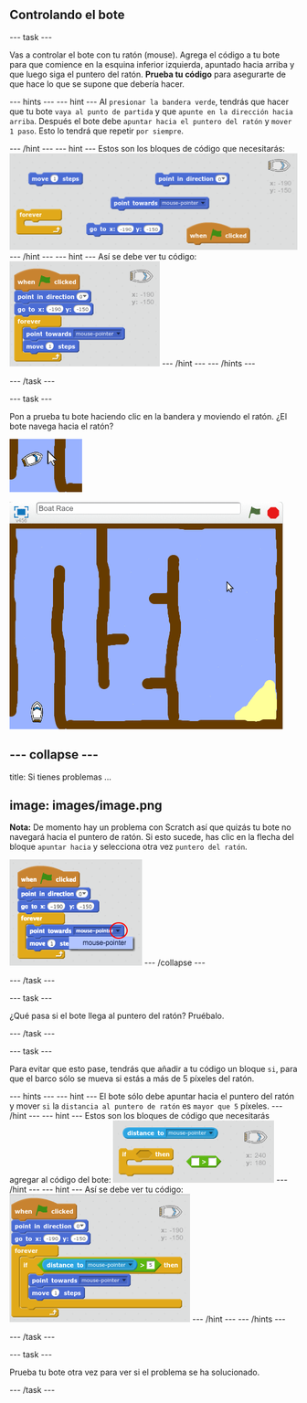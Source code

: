 ## Controlando el bote

\--- task \---

Vas a controlar el bote con tu ratón (mouse). Agrega el código a tu bote para que comience en la esquina inferior izquierda, apuntado hacia arriba y que luego siga el puntero del ratón. **Prueba tu código** para asegurarte de que hace lo que se supone que debería hacer.

\--- hints \--- \--- hint \--- Al `presionar la bandera verde`, tendrás que hacer que tu bote `vaya al punto de partida` y que `apunte en la dirección hacia arriba`. Después el bote debe `apuntar hacia el puntero del ratón` y `mover 1 paso`. Esto lo tendrá que repetir `por siempre`.

\--- /hint \--- \--- hint \--- Estos son los bloques de código que necesitarás: ![screenshot](images/boat-move-blocks.png) \--- /hint \--- \--- hint \--- Así se debe ver tu código: ![screenshot](images/boat-move-code.png) \--- /hint \--- \--- /hints \---

\--- /task \---

\--- task \---

Pon a prueba tu bote haciendo clic en la bandera y moviendo el ratón. ¿El bote navega hacia el ratón?

![screenshot](images/boat-mouse.png)

![screenshot](images/boat-pointer-test-anim.gif)

## \--- collapse \---

title: Si tienes problemas ...

## image: images/image.png

**Nota:** De momento hay un problema con Scratch así que quizás tu bote no navegará hacia el puntero de ratón. Si esto sucede, has clic en la flecha del bloque `apuntar hacia` y selecciona otra vez `puntero del ratón`.

![screenshot](images/boat-bug.png) \--- /collapse \---

\--- /task \---

\--- task \---

¿Qué pasa si el bote llega al puntero del ratón? Pruébalo.

\--- /task \---

\--- task \---

Para evitar que esto pase, tendrás que añadir a tu código un bloque `si`, para que el barco sólo se mueva si estás a más de 5 píxeles del ratón.

\--- hints \--- \--- hint \--- El bote sólo debe apuntar hacia el puntero del ratón y mover `si` la `distancia al puntero de ratón` es `mayor que 5` píxeles. \--- /hint \--- \--- hint \--- Estos son los bloques de código que necesitarás agregar al código del bote: ![screenshot](images/boat-pointer-blocks.png) \--- /hint \--- \--- hint \--- Así se debe ver tu código: ![screenshot](images/boat-pointer-code.png) \--- /hint \--- \--- /hints \---

\--- /task \---

\--- task \---

Prueba tu bote otra vez para ver si el problema se ha solucionado.

\--- /task \---